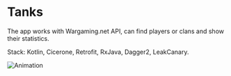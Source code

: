 # Tanks

The app works with Wargaming.net API, can find players or clans and show their statistics.

Stack: Kotlin, Cicerone, Retrofit, RxJava, Dagger2, LeakCanary.

![Animation](https://user-images.githubusercontent.com/78178266/194397322-c66eabf2-af4b-42e7-9d94-9d21c6450ee1.gif)
